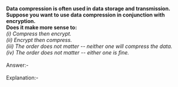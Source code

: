 <b>Data compression is often used in data storage and transmission. <br>
Suppose you want to use data compression in conjunction with encryption. <br>
Does it make more sense to:</b><br><i>
(i) Compress then encrypt.<br>
(ii) Encrypt then compress.<br>
(iii) The order does not matter -- neither one will compress the data.<br>
(iv) The order does not matter -- either one is fine.</i><br><br>
Answer:- <br>
<br>
Explanation:-<br>
